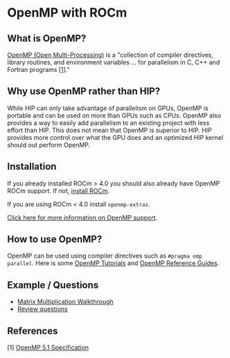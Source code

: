 # OpenMP with ROCm

## What is OpenMP?
[OpenMP (Open Multi-Processing)](https://www.openmp.org/) is a "collection of compiler directives, library routines, and environment variables ... for parallelism in C, C++ and Fortran programs [[1](#References)]."

## Why use OpenMP rather than HIP?
While HIP can only take advantage of parallelism on GPUs, OpenMP is portable and can be used on more than GPUs such as CPUs.
OpenMP also provides a way to easily add parallelism to an existing project with less effort than HIP.
This does not mean that OpenMP is superior to HIP. HIP provides more control over what the GPU does and an optimized HIP kernel should out perform OpenMP.

## Installation
If you already installed ROCm > 4.0 you should also already have OpenMP ROCm support. If not, [install ROCm](../IntroToRocm/Intro.md#Installation).

If you are using ROCm < 4.0 install `openmp-extras`.

[Click here for more information on OpenMP support](https://rocmdocs.amd.com/en/latest/Programming_Guides/openmp_support.html).

## How to use OpenMP?
OpenMP can be used using compiler directives such as `#pragma omp parallel`.
Here is some [OpenMP Tutorials](https://www.openmp.org/resources/tutorials-articles/) and [OpenMP Reference Guides](https://www.openmp.org/resources/refguides/).

## Example / Questions
 - [Matrix Multiplication Walkthrough](Examples/MatMul/README.md)
 - [Review questions](Questions.md)

## References

[1] [OpenMP 5.1 Specification](https://www.openmp.org/spec-html/5.1/openmpch1.html)